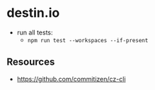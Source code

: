 # destin.io

- run all tests:
  - `npm run test --workspaces --if-present`

## Resources

- https://github.com/commitizen/cz-cli
